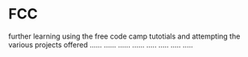 # FCC
further learning using the free code camp tutotials and attempting the various projects offered
......
......
......
......
.....
.....
.....
.....
